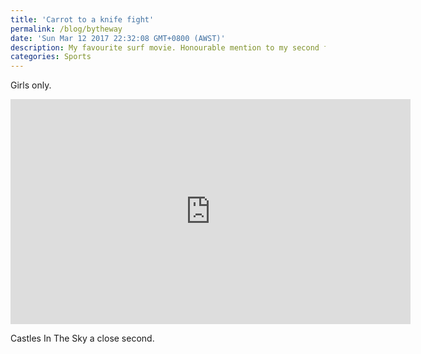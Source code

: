```yaml
---
title: 'Carrot to a knife fight'
permalink: /blog/bytheway
date: 'Sun Mar 12 2017 22:32:08 GMT+0800 (AWST)'
description: My favourite surf movie. Honourable mention to my second favourite.
categories: Sports
---
```


Girls only.

<iframe src="https://player.vimeo.com/video/37014495" width="640" height="360" frameborder="0" webkitallowfullscreen mozallowfullscreen allowfullscreen></iframe>

Castles In The Sky a close second.

